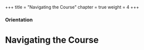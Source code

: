 +++
title = "Navigating the Course"
chapter = true
weight = 4
+++

### Orientation

# Navigating the Course
